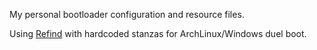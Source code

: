 
My personal bootloader configuration and resource files.

Using [Refind](https://www.rodsbooks.com/refind/) with hardcoded stanzas for ArchLinux/Windows duel boot.

